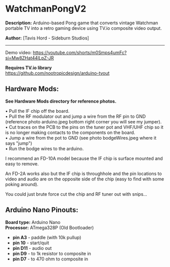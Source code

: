# WatchmanPongV2

**Description:** Arduino-based Pong game that converts vintage Watchman portable TV into a retro gaming device using TV.io composite video output.

**Author:** [Tavis Hord - Sideburn Studios]  

---

Demo video: https://youtube.com/shorts/m0Smps4umFc?si=Mw8ZHat44lLpZ-JR

**Requires TV.io library**  
https://github.com/nootropicdesign/arduino-tvout

## Hardware Mods:
**See Hardware Mods directory for reference photos.**

• Pull the IF chip off the board.  
• Pull the RF modulator out and jump a wire from the RF pin to GND (reference photo arduino.jpeg bottom right corner you will see my jumper).  
• Cut traces on the PCB to the pins on the tuner pot and VHF/UHF chip so it is no longer making contacts to the components on the board.  
• Jump a wire from the pot to GND (see photo bodgeWires.jpeg where it says "jump")  
• Run the bodge wires to the arduino.  

I recommend an FD-10A model because the IF chip is surface mounted and easy to remove.

An FD-2A works also but the IF chip is throughhole and the pin locations to video and audio are on the opposite side of the chip (easy to find with some poking around). 

You could just brute force cut the chip and RF tuner out with snips... 

## Arduino Nano Pinouts:

**Board type:** Arduino Nano  
**Processor:** ATmega328P (Old Bootloader)

- **pin A3** - paddle (with 10k pullup)
- **pin 10** - start/quit  
- **pin D11** - audio out  
- **pin D9** - to 1k resistor to composite in  
- **pin D7** - to 470 ohm to composite in
